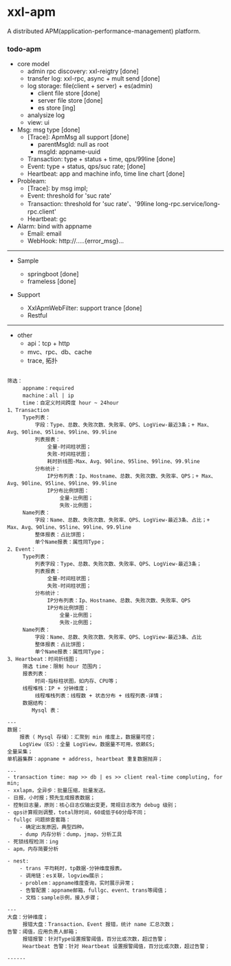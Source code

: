 # xxl-apm
A distributed APM(application-performance-management) platform.


### todo-apm
- core model
    - admin rpc discovery: xxl-reigtry [done]
    - transfer log: xxl-rpc, async + mult send [done]
    - log storage: file(client + server) + es(admin)
        - client file store [done]
        - server file store [done]
        - es store [ing]
    - analysize log
    - view: ui  
- Msg: msg type [done]
    - [Trace]: ApmMsg all support [done]
        - parentMsgId: null as root
        - msgId: appname-uuid
    - Transaction: type + status + time, qps/99line [done]
    - Event: type + status, qps/suc rate; [done]
    - Heartbeat: app and machine info, time line chart  [done]
- Probleam: 
    - [Trace]: by msg impl;
    - Event: threshold for 'suc rate'
    - Transaction: threshold for 'suc rate'、'99line long-rpc.service/long-rpc.client'
    - Heartbeat: gc
- Alarm: bind with appname
    - Email: email
    - WebHook: http://.....{error_msg}...

---
- Sample
    - springboot [done]
    - frameless [done]
    
- Support
    - XxlApmWebFilter: support trance [done]
    - Restful
---

- other
    - api：tcp + http
    - mvc、rpc、db、cache
    - trace, 拓扑

```

筛选：
     appname：required
     machine：all | ip
     time：自定义时间跨度 hour ~ 24hour
1、Transaction
     Type列表：
         字段：Type、总数、失败次数、失败率、QPS、LogView-最近3条；+ Max、Avg、90line、95line、99line、99.9line
         列表报表：
             全量-时间柱状图；
             失败-时间柱状图；
             耗时折线图-Max、Avg、90line、95line、99line、99.9line
         分布统计：
             IP分布列表：Ip、Hostname、总数、失败次数、失败率、QPS；+ Max、Avg、90line、95line、99line、99.9line
             IP分布比例饼图：
                 全量-比例图；
                 失败-比例图；
     Name列表：
         字段：Name、总数、失败次数、失败率、QPS、LogView-最近3条、占比；+ Max、Avg、90line、95line、99line、99.9line
         整体报表：占比饼图；
         单个Name报表：属性同Type；
2、Event：
     Type列表：
         列表字段：Type、总数、失败次数、失败率、QPS、LogView-最近3条；
         列表报表：
             全量-时间柱状图；
             失败-时间柱状图；
         分布统计：
             IP分布列表：Ip、Hostname、总数、失败次数、失败率、QPS
             IP分布比例饼图：
                 全量-比例图；
                 失败-比例图；
     Name列表：
         字段：Name、总数、失败次数、失败率、QPS、LogView-最近3条、占比
         整体报表：占比饼图；
         单个Name报表：属性同Type；
3、Heartbeat：时间折线图；
     筛选 time：限制 hour 范围内；
     报表列表：
         时间-指标柱状图，如内存、CPU等；
     线程堆栈：IP + 分钟维度；
         线程堆栈列表：线程数 + 状态分布 + 线程列表-详情；
     数据结构：
        Mysql 表：

---
数据：
    报表（ Mysql 存储）：汇聚到 min 维度上，数据量可控；
    LogView（ES）：全量 LogView，数据量不可用，依赖ES;
全量采集；
单机器集群：appname + address, heartbeat 重复数据抛弃； 

---
- transaction time: map >> db | es >> client real-time compluting, for min;
- xxlapm，全异步：批量压缩，批量发送。
- 日报，小时报；预先生成报表数据；
- 控制日志量，原则：核心日志仅输出变更，常规日志改为 debug 级别；
- qps计算规则调整，total除时间，60或低于60分母不同；
- fullgc 问题排查套路：
    - 确定出发原因，典型四种。
    - dump 内存分析：dump，jmap，分析工具
- 死锁线程检测：ing
- apm，内存简要分析

- nest:
    - trans 平均耗时，tp数据-分钟维度报表。
    - 调用链：es关联，logview展示；
    - problem：appname维度查询，实时展示异常；
    - 告警配置：appname邮箱，fullgc、event、trans等阈值；
    - 文档：sample示例，接入步骤；

---                
大盘：分钟维度；
     报错大盘：Transaction、Event 报错，统计 name 汇总次数；
告警：阈值，应用负责人邮箱；
     报错报警：针对Type设置报警阈值，百分比或次数，超过告警；
     Heartbeat 告警：针对 Heartbeat 设置报警阈值，百分比或次数，超过告警；
     
------


```